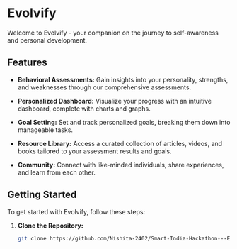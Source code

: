 # Evolvify

Welcome to Evolvify - your companion on the journey to self-awareness and personal development.

## Features

- **Behavioral Assessments:** Gain insights into your personality, strengths, and weaknesses through our comprehensive assessments.
  
- **Personalized Dashboard:** Visualize your progress with an intuitive dashboard, complete with charts and graphs.

- **Goal Setting:** Set and track personalized goals, breaking them down into manageable tasks.

- **Resource Library:** Access a curated collection of articles, videos, and books tailored to your assessment results and goals.

- **Community:** Connect with like-minded individuals, share experiences, and learn from each other.

## Getting Started

To get started with Evolvify, follow these steps:

1. **Clone the Repository:**
   ```bash
   git clone https://github.com/Nishita-2402/Smart-India-Hackathon---Evolvify
